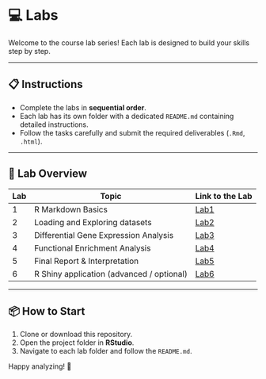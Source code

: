 # 💻  Labs

Welcome to the course lab series! Each lab is designed to build your skills step by step.

---

## 📋 Instructions

- Complete the labs in **sequential order**.
- Each lab has its own folder with a dedicated `README.md` containing detailed instructions.
- Follow the tasks carefully and submit the required deliverables (`.Rmd`, `.html`).

---

## 🧭 Lab Overview

| Lab | Topic                            | Link to the Lab           |
|-----|----------------------------------|-------------------------------|
| 1   | R Markdown Basics                | [Lab1](./lab1_RMarkdown/)      |
| 2   | Loading and Exploring datasets  | [Lab2](./lab2_Load_Data_and_EDA/)      |
| 3   | Differential Gene Expression Analysis | [Lab3](./lab3_Diffexpression/)      |
| 4   | Functional Enrichment Analysis    | [Lab4](./lab4_EnrichmentAnalysis/)      |
| 5   | Final Report & Interpretation    | [Lab5](./Lab5_Report/README.md)      |
| 6   | R Shiny application (advanced / optional) | [Lab6](./Lab6/README.md)      |

---

## 📦 How to Start

1. Clone or download this repository.
2. Open the project folder in **RStudio**.
3. Navigate to each lab folder and follow the `README.md`.

Happy analyzing! 🚀
